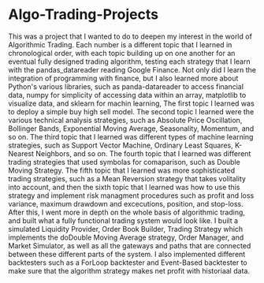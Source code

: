 # Algo-Trading-Projects
This was a project that I wanted to do to deepen my interest in the world of Algorithmic Trading. Each number is a different topic that I learned in chronological order, with each topic building up on one another for an eventual fully designed trading algorithm, testing each strategy that I learn with the pandas_datareader reading Google Finance. Not only did I learn the integration of programming with finance, but I also learned more about Python's various libraries, such as panda-datareader to access financial data, numpy for simplicity of accessing data within an array,  matplotlib to visualize data, and sklearn for machin learning,  The first topic I learned was to deploy a simple buy high sell model. The second topic I learned were the various technical analysis strategies, such as Absolute Price Oscillation, Bollinger Bands, Exponential Moving Average, Seasonality, Momentum, and so on. The third topic that I learned was different types of machine learning strategies, such as Support Vector Machine, Ordinary Least Squares, K-Nearest Neighbors, and so on. The fourth topic that I learned was different trading strategies that used symbolas for comaparison, such as Double Moving Strategy. The fifth topic that I learned was more sophisticated trading strategies, such as a Mean Reversion strategy that takes volitality into account, and then the sixth topic that I learned was how to use this strategy and implement risk managment procedures such as profit and loss variance, maximum drawdown and excecutions, position, and stop-loss. After this, I went more in depth on the whole basis of algorithmic trading, and built what a fully functional trading system would look like. I built a simulated Liquidity Provider, Order Book Builder, Trading Strategy which implements the doDouble Moving Average strategy, Order Manager, and Market Simulator, as well as all the gateways and paths that are connected between these different parts of the system. I also implemented different backtesters such as a ForLoop backtester and Event-Based backtester to make sure that the algorithm strategy makes net profit with historiaal data. 

